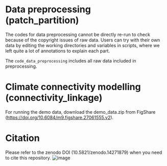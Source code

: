 # Data preprocessing (patch_partition)

The codes for data preprocessing cannot be directly re-run to check because of the copyright issues of raw data. Users can try with their own data by editing the working directories and variables in scripts, where we left quite a lot of annotations to explain each part.


The `code_data_preprocessing` includes all raw data included in preprocessing.

# Climate connectivity modelling (connectivity_linkage)

For running the demo data, download the demo_data.zip from FigShare (https://doi.org/10.6084/m9.figshare.27061555.v2).


# Citation
Please refer to the zenodo DOI (10.5821/zenodo.14271879) when you need to cite this repository.
![image](https://github.com/user-attachments/assets/0ddff341-b649-4062-9522-a80e24ae6881)
